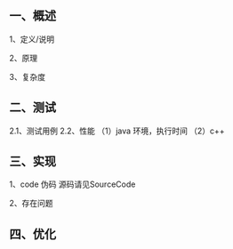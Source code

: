 ## 一、概述
1、定义/说明

2、原理

3、复杂度

## 二、测试
2.1、测试用例
2.2、性能
（1）java
环境，执行时间
（2）c++

## 三、实现
1、code
伪码
源码请见SourceCode

2、存在问题
## 四、优化

